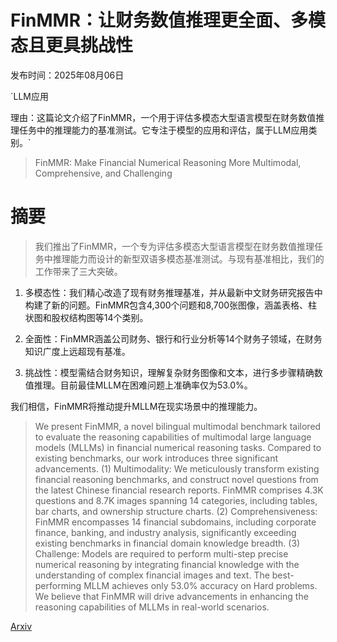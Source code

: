 # **FinMMR：让财务数值推理更全面、多模态且更具挑战性**

发布时间：2025年08月06日

`LLM应用

理由：这篇论文介绍了FinMMR，一个用于评估多模态大型语言模型在财务数值推理任务中的推理能力的基准测试。它专注于模型的应用和评估，属于LLM应用类别。`

> FinMMR: Make Financial Numerical Reasoning More Multimodal, Comprehensive, and Challenging

# 摘要

> 我们推出了FinMMR，一个专为评估多模态大型语言模型在财务数值推理任务中推理能力而设计的新型双语多模态基准测试。与现有基准相比，我们的工作带来了三大突破。

1. 多模态性：我们精心改造了现有财务推理基准，并从最新中文财务研究报告中构建了新的问题。FinMMR包含4,300个问题和8,700张图像，涵盖表格、柱状图和股权结构图等14个类别。

2. 全面性：FinMMR涵盖公司财务、银行和行业分析等14个财务子领域，在财务知识广度上远超现有基准。

3. 挑战性：模型需结合财务知识，理解复杂财务图像和文本，进行多步骤精确数值推理。目前最佳MLLM在困难问题上准确率仅为53.0%。

我们相信，FinMMR将推动提升MLLM在现实场景中的推理能力。

> We present FinMMR, a novel bilingual multimodal benchmark tailored to evaluate the reasoning capabilities of multimodal large language models (MLLMs) in financial numerical reasoning tasks. Compared to existing benchmarks, our work introduces three significant advancements. (1) Multimodality: We meticulously transform existing financial reasoning benchmarks, and construct novel questions from the latest Chinese financial research reports. FinMMR comprises 4.3K questions and 8.7K images spanning 14 categories, including tables, bar charts, and ownership structure charts. (2) Comprehensiveness: FinMMR encompasses 14 financial subdomains, including corporate finance, banking, and industry analysis, significantly exceeding existing benchmarks in financial domain knowledge breadth. (3) Challenge: Models are required to perform multi-step precise numerical reasoning by integrating financial knowledge with the understanding of complex financial images and text. The best-performing MLLM achieves only 53.0% accuracy on Hard problems. We believe that FinMMR will drive advancements in enhancing the reasoning capabilities of MLLMs in real-world scenarios.

[Arxiv](https://arxiv.org/abs/2508.04625)